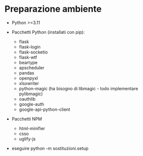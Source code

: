 # Preparazione ambiente

- Python >=3.11

- Pacchetti Python (installati con pip):
  - flask
  - flask-login
  - flask-socketio
  - flask-wtf
  - beartype
  - apscheduler
  - pandas
  - openpyxl
  - xlsxwriter
  - python-magic (ha bisogno di libmagic - todo implementare pylibmagic)
  - oauthlib
  - google-auth
  - google-api-python-client

- Pacchetti NPM
  - html-minifier
  - csso
  - uglify-js

- eseguire python -m sostituzioni.setup